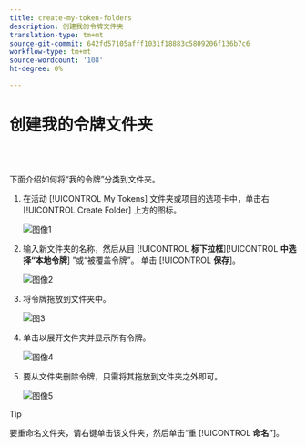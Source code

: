 ```yaml
---
title: create-my-token-folders
description: 创建我的令牌文件夹
translation-type: tm+mt
source-git-commit: 642fd57105afff1031f18883c5809206f136b7c6
workflow-type: tm+mt
source-wordcount: '108'
ht-degree: 0%

---
```



# 创建我的令牌文件夹

<br> 

下面介绍如何将“我的令牌”分类到文件夹。

1. 在活动 [!UICONTROL My Tokens] 文件夹或项目的选项卡中，单击右 [!UICONTROL Create Folder] 上方的图标。

   ![图像1](/help/sky/assets/my-tokens/create-my-token-folders/create-my-token-folders-1.png)

1. 输入新文件夹的名称，然后从目 [!UICONTROL **标下拉框**][!UICONTROL **中选择“本地令牌**] ”或“被覆盖令牌”。 单击 [!UICONTROL **保存**]。

   ![图像2](/help/sky/assets/my-tokens/create-my-token-folders/create-my-token-folders-2.png)

1. 将令牌拖放到文件夹中。

   ![图3](/help/sky/assets/my-tokens/create-my-token-folders/create-my-token-folders-3.png)

1. 单击以展开文件夹并显示所有令牌。

   ![图像4](/help/sky/assets/my-tokens/create-my-token-folders/create-my-token-folders-4.png)

1. 要从文件夹删除令牌，只需将其拖放到文件夹之外即可。

   ![图像5](/help/sky/assets/my-tokens/create-my-token-folders/create-my-token-folders-5.png)

>[!TIP]
>
>要重命名文件夹，请右键单击该文件夹，然后单击“重 [!UICONTROL **命名”**]。
